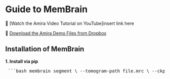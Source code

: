 # Guide to MemBrain

🎥 [Watch the Amira Video Tutorial on YouTube]insert link here

📁 [Download the Amira Demo Files from Dropbox](https://www.dropbox.com/scl/fo/kh47pz9wit94us4fq7flj/AFrUL6RYBU-xZPT5ArRcZXg?rlkey=lb65rlut0m3pgckli7ksedi5i&st=37zq9kb6&dl=0)

## Installation of MemBrain

**1. Install via pip**
<pre> ```bash membrain segment \ --tomogram-path file.mrc \ --ckpt-path model.ckpt ``` </pre>
